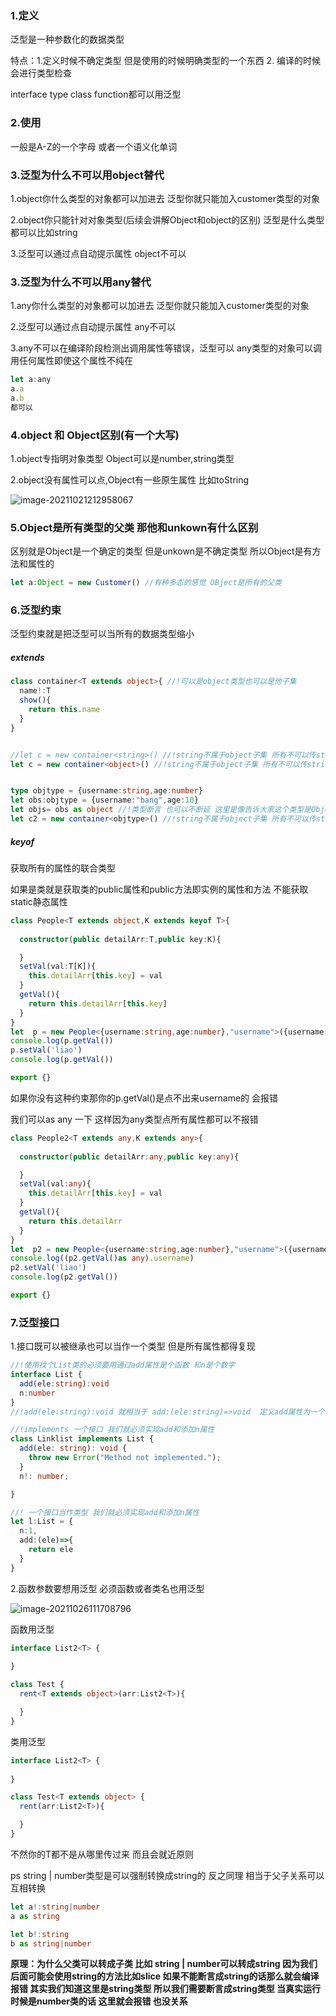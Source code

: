 ### 1.定义

泛型是一种参数化的数据类型 

特点：1.定义时候不确定类型 但是使用的时候明确类型的一个东西  2. 编译的时候会进行类型检查

interface type class function都可以用泛型

### 2.使用

一般是A-Z的一个字母 或者一个语义化单词

### 3.泛型为什么不可以用object替代

1.object你什么类型的对象都可以加进去 泛型你就只能加入customer类型的对象

2.object你只能针对对象类型(后续会讲解Object和object的区别) 泛型是什么类型都可以比如string

3.泛型可以通过点自动提示属性 object不可以

### 3.泛型为什么不可以用any替代

1.any你什么类型的对象都可以加进去 泛型你就只能加入customer类型的对象

2.泛型可以通过点自动提示属性 any不可以

3.any不可以在编译阶段检测出调用属性等错误，泛型可以 any类型的对象可以调用任何属性即使这个属性不纯在

```js
let a:any
a.a
a.b
都可以
```

### 4.object 和 Object区别(有一个大写)

1.object专指明对象类型 Object可以是number,string类型

2.object没有属性可以点,Object有一些原生属性 比如toString



![image-20211021212958067](https://i.loli.net/2021/10/21/IEcps7Nn2AZ3TLF.png)

### 5.Object是所有类型的父类 那他和unkown有什么区别

区别就是Object是一个确定的类型 但是unkown是不确定类型 所以Object是有方法和属性的

```ts
let a:Object = new Customer() //有种多态的感觉 OBject是所有的父类
```

### 6.泛型约束

泛型约束就是把泛型可以当所有的数据类型缩小

##### extends

```ts
class container<T extends object>{ //!可以是object类型也可以是他子集
  name!:T
  show(){
    return this.name
  }
}


//let c = new container<string>() //!string不属于object子集 所有不可以传string
let c = new container<object>() //!string不属于object子集 所有不可以传string


type objtype = {username:string,age:number}
let obs:objtype = {username:"bang",age:10}
let objs= obs as object //!类型断言 也可以不断延 这里是像告诉大家这个类型是Objecy类型子集
let c2 = new container<objtype>() //!string不属于object子集 所有不可以传string

```

##### keyof

获取所有的属性的联合类型 

如果是类就是获取类的public属性和public方法即实例的属性和方法 不能获取static静态属性 

```ts
class People<T extends object,K extends keyof T>{
  
  constructor(public detailArr:T,public key:K){

  }
  setVal(val:T[K]){
    this.detailArr[this.key] = val
  }
  getVal(){
    return this.detailArr[this.key]
  }
}
let  p = new People<{username:string,age:number},"username">({username:"bang",age:10},"username")
console.log(p.getVal())
p.setVal('liao')
console.log(p.getVal())

export {}
```



如果你没有这种约束那你的p.getVal()是点不出来username的 会报错

我们可以as any 一下 这样因为any类型点所有属性都可以不报错

```ts
class People2<T extends any,K extends any>{
  
  constructor(public detailArr:any,public key:any){

  }
  setVal(val:any){
    this.detailArr[this.key] = val
  }
  getVal(){
    return this.detailArr
  }
}
let  p2 = new People<{username:string,age:number},"username">({username:"bang",age:10},"username")
console.log((p2.getVal()as any).username)
p2.setVal('liao')
console.log(p2.getVal())

export {}
```

### 7.泛型接口

1.接口既可以被继承也可以当作一个类型 但是所有属性都得复现

```ts
//!使用找个List类的必须要用通过add属性是个函数 和n是个数字
interface List {
  add(ele:string):void
  n:number
}
//!add(ele:string):void 就相当于 add:(ele:string)=>void  定义add属性为一个函数 然后这个函数类型是参数string返回值是void  和普通的属性一样 这个属性是函数而已

//!implements 一个接口 我们就必须实现add和添加n属性
class Linklist implements List {
  add(ele: string): void {
    throw new Error("Method not implemented.");
  }
  n!: number;

}

//! 一个接口当作类型 我们就必须实现add和添加n属性
let l:List = {
  n:1,
  add:(ele)=>{
    return ele
  }
} 
```

2.函数参数要想用泛型 必须函数或者类名也用泛型

![image-20211026111708796](https://i.loli.net/2021/10/26/uvx81iwN7SFRldq.png)

函数用泛型

```ts
interface List2<T> {
  
}

class Test {
  rent<T extends object>(arr:List2<T>){

  }
}
```

类用泛型

```ts
interface List2<T> {
  
}

class Test<T extends object> {
  rent(arr:List2<T>){

  }
}
```

不然你的T都不是从哪里传过来 而且会就近原则

ps  string | number类型是可以强制转换成string的 反之同理 相当于父子关系可以互相转换

```ts
let a!:string|number 
a as string

let b!:string
b as string|number 
```



**原理：为什么父类可以转成子类 比如 string | number可以转成string 因为我们后面可能会使用string的方法比如slice 如果不能断言成string的话那么就会编译报错 其实我们知道这里是string类型 所以我们需要断言成string类型 当真实运行时候是number类的话 这里就会报错  也没关系**

